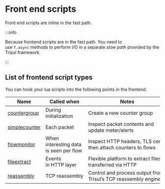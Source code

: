# Front end scripts

Front end scripts are inline in the fast path.

:::info

Because frontend scripts are in the fast path. You need to use `T.async` methods to perform I/O in a separate *slow path* provided by the Trisul framework.

:::

## List of frontend script types

You can hook your lua scripts into the following points in the frontend.

| Name                                                        | Called when                            | Notes                                                          |
| ----------------------------------------------------------- | -------------------------------------- | -------------------------------------------------------------- |
| [countergroup](/docs/lua/FRONT-END-SCRIPTS/counter-groups)  | During initialization                  | Create a new counter group                                     |
| [simplecounter](/docs/lua/FRONT-END-SCRIPTS/simple-counter) | Each packet                            | Inspect packet contents and update meter/alerts                |
| [flowmonitor](/docs/lua/FRONT-END-SCRIPTS/simple-counter)   | When interesting data is seen per flow | Inspect HTTP headers, TLS certs, then attach counters to flows |
| [fileextract](/docs/lua/FRONT-END-SCRIPTS/file-extract)     | Events in HTTP layer                   | Flexible platform to extract files transferred via HTTP        |
| [reassembly](/docs/lua/FRONT-END-SCRIPTS/tcp-reassembly)    | TCP reassembly                         | Control and process output from Trisul’s TCP reassembly engine |
